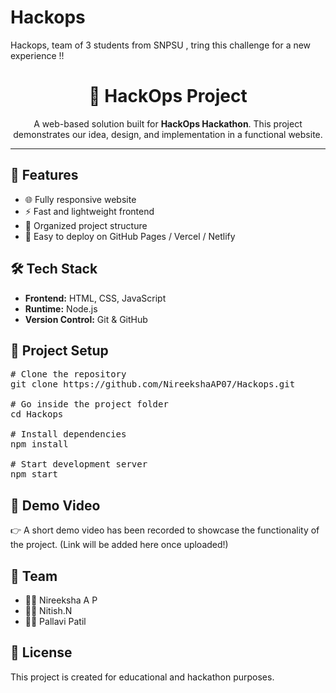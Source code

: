 # Hackops
Hackops, team of 3 students from SNPSU , tring this challenge for a new experience !!
<h1 align="center">🚀 HackOps Project</h1>

<p align="center">
  A web-based solution built for <b>HackOps Hackathon</b>.  
  This project demonstrates our idea, design, and implementation in a functional website.
</p>

<hr />

<h2>📌 Features</h2>
<ul>
  <li>🌐 Fully responsive website</li>
  <li>⚡ Fast and lightweight frontend</li>
  <li>📁 Organized project structure</li>
  <li>🔗 Easy to deploy on GitHub Pages / Vercel / Netlify</li>
</ul>

<h2>🛠️ Tech Stack</h2>
<ul>
  <li><b>Frontend:</b> HTML, CSS, JavaScript</li>
  <li><b>Runtime:</b> Node.js</li>
  <li><b>Version Control:</b> Git & GitHub</li>
</ul>

<h2>📂 Project Setup</h2>

<pre>
# Clone the repository
git clone https://github.com/NireekshaAP07/Hackops.git

# Go inside the project folder
cd Hackops

# Install dependencies
npm install

# Start development server
npm start
</pre>

<h2>📸 Demo Video</h2>
<p>
👉 A short demo video has been recorded to showcase the functionality of the project.  
(Link will be added here once uploaded!)
</p>

<h2>🤝 Team</h2>
<ul>
  <li>👩‍💻 Nireeksha A P</li>
  <li>👩‍💻 Nitish.N</li>
  <li>👩‍💻 Pallavi Patil</li>
 
</ul>

<h2>📜 License</h2>
<p>
This project is created for educational and hackathon purposes.
</p>
